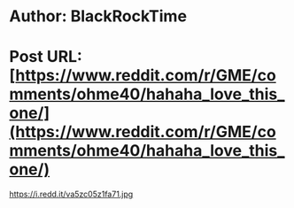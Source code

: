 # Author: BlackRockTime
# Post URL: [https://www.reddit.com/r/GME/comments/ohme40/hahaha_love_this_one/](https://www.reddit.com/r/GME/comments/ohme40/hahaha_love_this_one/)


https://i.redd.it/va5zc05z1fa71.jpg
